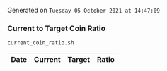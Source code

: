 Generated on `Tuesday 05-October-2021 at 14:47:09`

### Current to Target Coin Ratio
`current_coin_ratio.sh`

Date|Current|Target|Ratio
---|---|---|---
